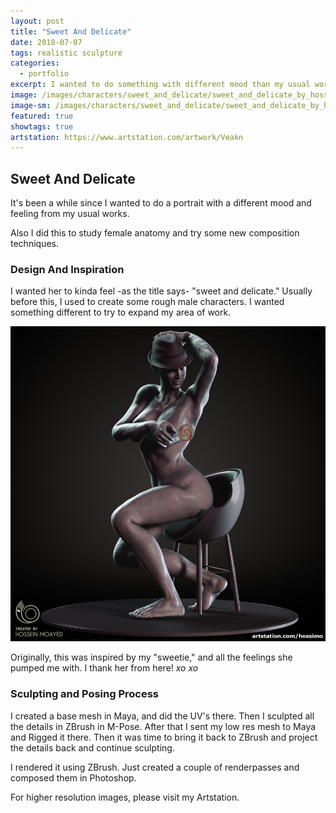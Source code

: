 ```yaml
---
layout: post
title: "Sweet And Delicate"
date: 2018-07-07
tags: realistic sculpture
categories:
  - portfolio
excerpt: I wanted to do something with different mood than my usual work, so I came up with this idea.
image: /images/characters/sweet_and_delicate/sweet_and_delicate_by_hossimo_1.jpg
image-sm: /images/characters/sweet_and_delicate/sweet_and_delicate_by_hossimo_1.jpg
featured: true
showtags: true
artstation: https://www.artstation.com/artwork/Veakn
---
```



## Sweet And Delicate

It's been a while since I wanted to do a portrait with a different mood and feeling from my usual works.

Also I did this to study female anatomy and try some new composition techniques.


### Design And Inspiration


I wanted her to kinda feel -as the title says- "sweet and delicate." Usually before this, I used to create some rough male characters. I wanted something different to try to expand my area of work.

<img src="/images/characters/sweet_and_delicate/sweet_and_delicate_by_hossimo_2.jpg" alt="sweet_and_delicate_by_hossimo_2" style="max-width:100%;height:auto">

Originally, this was inspired by my "sweetie," and all the feelings she pumped me with. I thank her from here! *xo xo*


### Sculpting and Posing Process

I created a base mesh in Maya, and did the UV's there. Then I sculpted all the details in ZBrush in M-Pose. After that I sent my low res mesh to Maya and Rigged it there. Then it was time to bring it back to ZBrush and project the details back and continue sculpting.

I rendered it using ZBrush. Just created a couple of renderpasses and composed them in Photoshop.

For higher resolution images, please visit my Artstation.